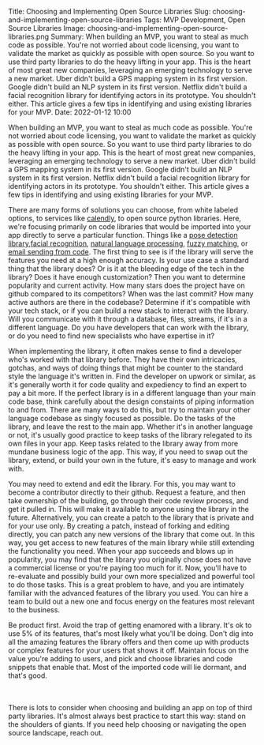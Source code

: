 Title: Choosing and Implementing Open Source Libraries
Slug: choosing-and-implementing-open-source-libraries
Tags: MVP Development, Open Source Libraries
Image: choosing-and-implementing-open-source-libraries.png
Summary: When building an MVP, you want to steal as much code as possible. You're not worried about code licensing, you want to validate the market as quickly as possible with open source. So you want to use third party libraries to do the heavy lifting in your app. This is the heart of most great new companies, leveraging an emerging technology to serve a new market. Uber didn't build a GPS mapping system in its first version. Google didn't build an NLP system in its first version. Netflix didn't build a facial recognition library for identifying actors in its prototype. You shouldn't either. This article gives a few tips in identifying and using existing libraries for your MVP.
Date: 2022-01-12 10:00


When building an MVP, you want to steal as much code as possible. You're not worried about code licensing, you want to validate the market as quickly as possible with open source. So you want to use third party libraries to do the heavy lifting in your app. This is the heart of most great new companies, leveraging an emerging technology to serve a new market. Uber didn't build a GPS mapping system in its first version. Google didn't build an NLP system in its first version. Netflix didn't build a facial recognition library for identifying actors in its prototype. You shouldn't either. This article gives a few tips in identifying and using existing libraries for your MVP.

There are many forms of solutions you can choose, from white labeled options, to services like [calendly](https://calendly.com?ref=mvpengineer.com), to open source python libraries. Here, we're focusing primarily on code libraries that would be imported into your app directly to serve a particular function. Things like a [pose detection library](https://github.com/CMU-Perceptual-Computing-Lab/openpose?ref=mvpengineer.com),[facial recognition](https://docs.opencv.org/3.4/da/d60/tutorial_face_main.html?ref=mvpengineer.com), [natural language processing](https://www.nltk.org/?ref=mvpengineer.com), [fuzzy matching](https://pypi.org/project/fuzzywuzzy?ref=mvpengineer.com), or [email sending from code](https://docs.sendgrid.com/for-developers/sending-email/v3-python-code-example?ref=mvpengineer.com). The first thing to see is if the library will serve the features you need at a high enough accuracy. Is your use case a standard thing that the library does? Or is it at the bleeding edge of the tech in the library? Does it have enough customization? Then you want to determine popularity and current activity. How many stars does the project have on github compared to its competitors? When was the last commit? How many active authors are there in the codebase? Determine if it's compatible with your tech stack, or if you can build a new stack to interact with the library. Will you communicate with it through a database, files, streams, if it's in a different language. Do you have developers that can work with the library, or do you need to find new specialists who have expertise in it?

When implementing the library, it often makes sense to find a developer who's worked with that library before. They have their own intricacies, gotchas, and ways of doing things that might be counter to the standard style the language it's written in. Find the developer on upwork or similar, as it's generally worth it for code quality and expediency to find an expert to pay a bit more. If the perfect library is in a different language than your main code base, think carefully about the design constaints of piping information to and from. There are many ways to do this, but try to maintain your other language codebase as singly focused as possible. Do the tasks of the library, and leave the rest to the main app. Whether it's in another language or not, it's usually good practice to keep tasks of the library relegated to its own files in your app. Keep tasks related to the library away from more mundane business logic of the app. This way, if you need to swap out the library, extend, or build your own in the future, it's easy to manage and work with.

You may need to extend and edit the library. For this, you may want to become a contributor directly to their github. Request a feature, and then take ownership of the building, go through their code review process, and get it pulled in. This will make it available to anyone using the library in the future. Alternatively, you can create a patch to the library that is private and for your use only. By creating a patch, instead of forking and editing directly, you can patch any new versions of the library that come out. In this way, you get access to new features of the main library while still extending the functionality you need. When your app succeeds and blows up in popularity, you may find that the library you originally chose does not have a commercial license or you're paying too much for it. Now, you'll have to re-evaluate and possibly build your own more specialized and powerful tool to do those tasks. This is a great problem to have, and you are intimately familiar with the advanced features of the library you used. You can hire a team to build out a new one and focus energy on the features most relevant to the business.

Be product first. Avoid the trap of getting enamored with a library. It's ok to use 5% of its features, that's most likely what you'll be doing. Don't dig into all the amazing features the library offers and then come up with products or complex features for your users that shows it off. Maintain focus on the value you're adding to users, and pick and choose libraries and code snippets that enable that. Most of the imported code will lie dormant, and that's good.

<br><br>
There is lots to consider when choosing and building an app on top of third party libraries. It's almost always best practice to start this way: stand on the shoulders of giants. If you need help choosing or navigating the open source landscape, reach out.